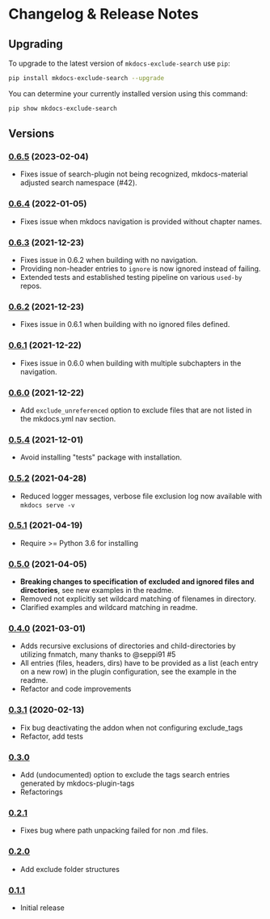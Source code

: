 # Changelog & Release Notes

## Upgrading

To upgrade to the latest version of `mkdocs-exclude-search` use `pip`:

```bash
pip install mkdocs-exclude-search --upgrade
```

You can determine your currently installed version using this command:

```bash
pip show mkdocs-exclude-search
```

## Versions

### [0.6.5](https://pypi.org/project/mkdocs-exclude-search/) (2023-02-04)
- Fixes issue of search-plugin not being recognized, mkdocs-material adjusted search namespace (#42).

### [0.6.4](https://pypi.org/project/mkdocs-exclude-search/) (2022-01-05)
- Fixes issue when mkdocs navigation is provided without chapter names.

### [0.6.3](https://pypi.org/project/mkdocs-exclude-search/) (2021-12-23)
- Fixes issue in 0.6.2 when building with no navigation.
- Providing non-header entries to `ignore` is now ignored instead of failing.
- Extended tests and established testing pipeline on various `used-by` repos.

### [0.6.2](https://pypi.org/project/mkdocs-exclude-search/) (2021-12-23)
- Fixes issue in 0.6.1 when building with no ignored files defined.

### [0.6.1](https://pypi.org/project/mkdocs-exclude-search/) (2021-12-22)
- Fixes issue in 0.6.0 when building with multiple subchapters in the navigation.
  
### [0.6.0](https://pypi.org/project/mkdocs-exclude-search/) (2021-12-22)
- Add `exclude_unreferenced` option to exclude files that are not listed in the 
  mkdocs.yml nav section.

### [0.5.4](https://pypi.org/project/mkdocs-exclude-search/) (2021-12-01)
- Avoid installing "tests" package with installation.

### [0.5.2](https://pypi.org/project/mkdocs-exclude-search/) (2021-04-28)
- Reduced logger messages, verbose file exclusion log now available with `mkdocs serve -v`

### [0.5.1](https://pypi.org/project/mkdocs-exclude-search/) (2021-04-19)
- Require >= Python 3.6 for installing

### [0.5.0](https://pypi.org/project/mkdocs-exclude-search/) (2021-04-05)
- **Breaking changes to specification of excluded and ignored files and directories**, see new examples in the readme.
- Removed not explicitly set wildcard matching of filenames in directory.
- Clarified examples and wildcard matching in readme.

### [0.4.0](https://pypi.org/project/mkdocs-exclude-search/) (2021-03-01)
- Adds recursive exclusions of directories and child-directories by utilizing fnmatch, many thanks to @seppi91 #5 
- All entries (files, headers, dirs) have to be provided as a list (each entry on a new row) in the plugin configuration, see the example in the readme.
- Refactor and code improvements

### [0.3.1](https://pypi.org/project/mkdocs-exclude-search/) (2020-02-13)
- Fix bug deactivating the addon when not configuring exclude_tags
- Refactor, add tests

### [0.3.0](https://pypi.org/project/mkdocs-exclude-search/)
- Add (undocumented) option to exclude the tags search entries generated by mkdocs-plugin-tags
- Refactorings

### [0.2.1](https://pypi.org/project/mkdocs-exclude-search/)
- Fixes bug where path unpacking failed for non .md files.

### [0.2.0](https://pypi.org/project/mkdocs-exclude-search/)
- Add exclude folder structures

### [0.1.1](https://pypi.org/project/mkdocs-exclude-search/)
- Initial release


